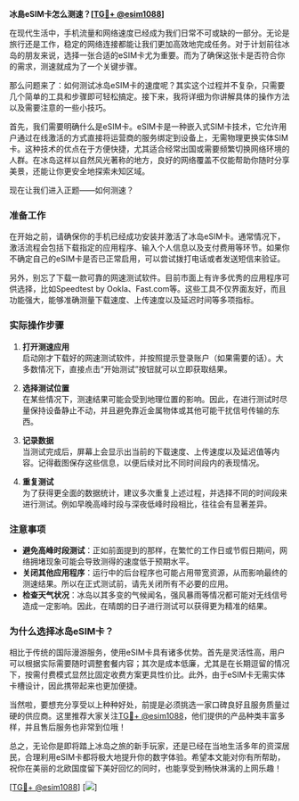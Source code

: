**冰島eSIM卡怎么测速？[[TG💪+ @esim1088](https://t.me/s/esim1088)]**

在现代生活中，手机流量和网络速度已经成为我们日常不可或缺的一部分。无论是旅行还是工作，稳定的网络连接都能让我们更加高效地完成任务。对于计划前往冰岛的朋友来说，选择一张合适的eSIM卡尤为重要。而为了确保这张卡是否符合你的需求，测速就成为了一个关键步骤。

那么问题来了：如何测试冰岛eSIM卡的速度呢？其实这个过程并不复杂，只需要几个简单的工具和步骤即可轻松搞定。接下来，我将详细为你讲解具体的操作方法以及需要注意的一些小技巧。

首先，我们需要明确什么是eSIM卡。eSIM卡是一种嵌入式SIM卡技术，它允许用户通过在线激活的方式直接将运营商的服务绑定到设备上，无需物理更换实体SIM卡。这种技术的优点在于方便快捷，尤其适合经常出国或需要频繁切换网络环境的人群。在冰岛这样以自然风光著称的地方，良好的网络覆盖不仅能帮助你随时分享美景，还能让你更安全地探索未知区域。

现在让我们进入正题——如何测速？

### **准备工作**
在开始之前，请确保你的手机已经成功安装并激活了冰岛eSIM卡。通常情况下，激活流程会包括下载指定的应用程序、输入个人信息以及支付费用等环节。如果你不确定自己的eSIM卡是否已正常启用，可以尝试拨打电话或者发送短信来验证。

另外，别忘了下载一款可靠的网速测试软件。目前市面上有许多优秀的应用程序可供选择，比如Speedtest by Ookla、Fast.com等。这些工具不仅界面友好，而且功能强大，能够准确测量下载速度、上传速度以及延迟时间等多项指标。

### **实际操作步骤**
1. **打开测速应用**  
   启动刚才下载好的网速测试软件，并按照提示登录账户（如果需要的话）。大多数情况下，直接点击“开始测试”按钮就可以立即获取结果。

2. **选择测试位置**  
   在某些情况下，测速结果可能会受到地理位置的影响。因此，在进行测试时尽量保持设备静止不动，并且避免靠近金属物体或其他可能干扰信号传输的东西。

3. **记录数据**  
   当测试完成后，屏幕上会显示出当前的下载速度、上传速度以及延迟值等内容。记得截图保存这些信息，以便后续对比不同时间段内的表现情况。

4. **重复测试**  
   为了获得更全面的数据统计，建议多次重复上述过程，并选择不同的时间段来进行测试。例如早晚高峰时段与深夜低峰时段相比，往往会有显著差异。

### **注意事项**
- **避免高峰时段测试**：正如前面提到的那样，在繁忙的工作日或节假日期间，网络拥堵现象可能会导致测得的速度低于预期水平。
- **关闭其他应用程序**：运行中的后台程序也可能占用带宽资源，从而影响最终的测速结果。所以在正式测试前，请先关闭所有不必要的应用。
- **检查天气状况**：冰岛以其多变的气候闻名，强风暴雨等情况都可能对无线信号造成一定影响。因此，在晴朗的日子进行测试可以获得更为精准的结果。

### **为什么选择冰岛eSIM卡？**
相比于传统的国际漫游服务，使用eSIM卡具有诸多优势。首先是灵活性高，用户可以根据实际需要随时调整套餐内容；其次是成本低廉，尤其是在长期逗留的情况下，按需付费模式显然比固定收费方案更具性价比。此外，由于eSIM卡无需实体卡槽设计，因此携带起来也更加便捷。

当然啦，要想充分享受以上种种好处，前提是必须挑选一家口碑良好且服务质量过硬的供应商。这里推荐大家关注[TG💪+ @esim1088](https://t.me/s/esim1088)，他们提供的产品种类丰富多样，并且售后服务也非常到位哦！

总之，无论你是即将踏上冰岛之旅的新手玩家，还是已经在当地生活多年的资深居民，合理利用eSIM卡都将极大地提升你的数字体验。希望本文能对你有所帮助，祝你在美丽的北欧国度留下美好回忆的同时，也能享受到畅快淋漓的上网乐趣！

[[TG💪+ @esim1088](https://t.me/s/esim1088)] [![](https://i.postimg.cc/4NQfJmqS/Snipaste-2025-05-13-00-14-12.png)]